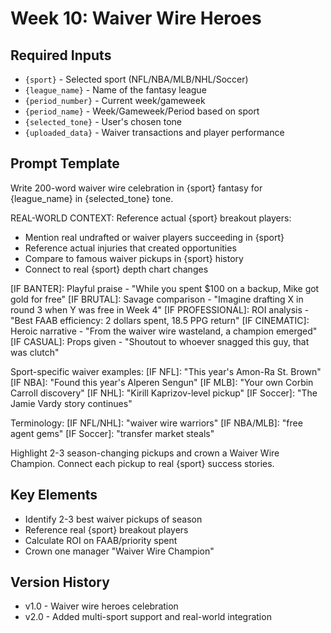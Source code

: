 # Week 10: Waiver Wire Heroes

## Required Inputs
- `{sport}` - Selected sport (NFL/NBA/MLB/NHL/Soccer)
- `{league_name}` - Name of the fantasy league
- `{period_number}` - Current week/gameweek
- `{period_name}` - Week/Gameweek/Period based on sport
- `{selected_tone}` - User's chosen tone
- `{uploaded_data}` - Waiver transactions and player performance

## Prompt Template

Write 200-word waiver wire celebration in {sport} fantasy for {league_name} in {selected_tone} tone.

REAL-WORLD CONTEXT: Reference actual {sport} breakout players:
- Mention real undrafted or waiver players succeeding in {sport}
- Reference actual injuries that created opportunities
- Compare to famous waiver pickups in {sport} history
- Connect to real {sport} depth chart changes

[IF BANTER]: Playful praise - "While you spent $100 on a backup, Mike got gold for free"
[IF BRUTAL]: Savage comparison - "Imagine drafting X in round 3 when Y was free in Week 4"
[IF PROFESSIONAL]: ROI analysis - "Best FAAB efficiency: 2 dollars spent, 18.5 PPG return"
[IF CINEMATIC]: Heroic narrative - "From the waiver wire wasteland, a champion emerged"
[IF CASUAL]: Props given - "Shoutout to whoever snagged this guy, that was clutch"

Sport-specific waiver examples:
[IF NFL]: "This year's Amon-Ra St. Brown"
[IF NBA]: "Found this year's Alperen Sengun"
[IF MLB]: "Your own Corbin Carroll discovery"
[IF NHL]: "Kirill Kaprizov-level pickup"
[IF Soccer]: "The Jamie Vardy story continues"

Terminology:
[IF NFL/NHL]: "waiver wire warriors"
[IF NBA/MLB]: "free agent gems"
[IF Soccer]: "transfer market steals"

Highlight 2-3 season-changing pickups and crown a Waiver Wire Champion.
Connect each pickup to real {sport} success stories.

## Key Elements
- Identify 2-3 best waiver pickups of season
- Reference real {sport} breakout players
- Calculate ROI on FAAB/priority spent
- Crown one manager "Waiver Wire Champion"

## Version History
- v1.0 - Waiver wire heroes celebration
- v2.0 - Added multi-sport support and real-world integration
